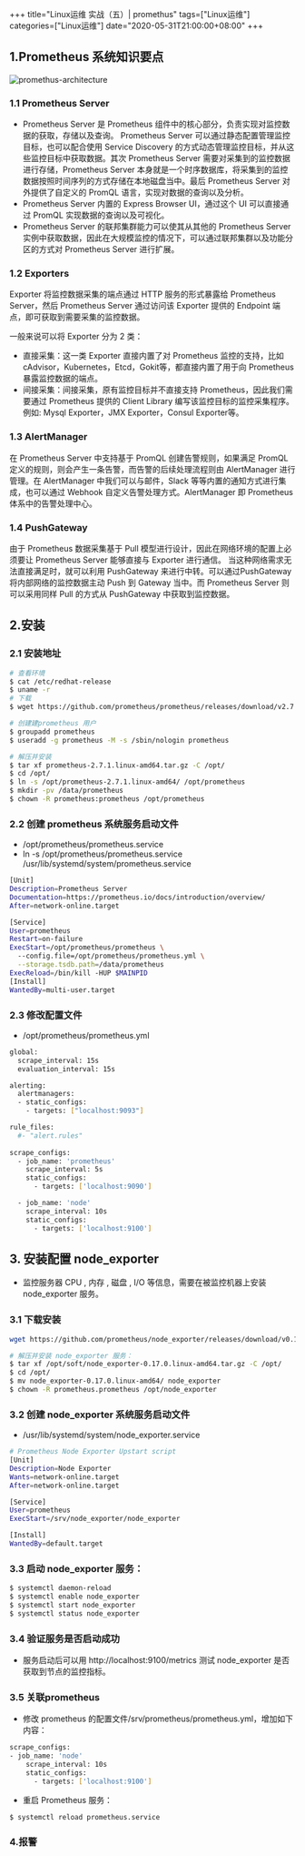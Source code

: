 +++
title="Linux运维 实战（五）| promethus"
tags=["Linux运维"]
categories=["Linux运维"]
date="2020-05-31T21:00:00+08:00"
+++
## 1.Prometheus 系统知识要点
![promethus-architecture](/assets/promethus-architecture.png)
### 1.1 Prometheus Server
- Prometheus Server 是 Prometheus 组件中的核心部分，负责实现对监控数据的获取，存储以及查询。 Prometheus Server 可以通过静态配置管理监控目标，也可以配合使用 Service Discovery 的方式动态管理监控目标，并从这些监控目标中获取数据。其次 Prometheus Server 需要对采集到的监控数据进行存储，Prometheus Server 本身就是一个时序数据库，将采集到的监控数据按照时间序列的方式存储在本地磁盘当中。最后 Prometheus Server 对外提供了自定义的 PromQL 语言，实现对数据的查询以及分析。
- Prometheus Server 内置的 Express Browser UI，通过这个 UI 可以直接通过 PromQL 实现数据的查询以及可视化。
- Prometheus Server 的联邦集群能力可以使其从其他的 Prometheus Server 实例中获取数据，因此在大规模监控的情况下，可以通过联邦集群以及功能分区的方式对 Prometheus Server 进行扩展。

### 1.2 Exporters
Exporter 将监控数据采集的端点通过 HTTP 服务的形式暴露给 Prometheus Server，然后 Prometheus Server 通过访问该 Exporter 提供的 Endpoint 端点，即可获取到需要采集的监控数据。

一般来说可以将 Exporter 分为 2 类：
- 直接采集：这一类 Exporter 直接内置了对 Prometheus 监控的支持，比如 cAdvisor，Kubernetes，Etcd，Gokit等，都直接内置了用于向 Prometheus 暴露监控数据的端点。
- 间接采集：间接采集，原有监控目标并不直接支持 Prometheus，因此我们需要通过 Prometheus 提供的 Client Library 编写该监控目标的监控采集程序。例如: Mysql Exporter，JMX Exporter，Consul Exporter等。
### 1.3 AlertManager  
在 Prometheus Server 中支持基于 PromQL 创建告警规则，如果满足 PromQL 定义的规则，则会产生一条告警，而告警的后续处理流程则由 AlertManager 进行管理。在 AlertManager 中我们可以与邮件，Slack 等等内置的通知方式进行集成，也可以通过 Webhook 自定义告警处理方式。AlertManager 即 Prometheus 体系中的告警处理中心。

### 1.4 PushGateway  
由于 Prometheus 数据采集基于 Pull 模型进行设计，因此在网络环境的配置上必须要让 Prometheus Server 能够直接与 Exporter 进行通信。 当这种网络需求无法直接满足时，就可以利用 PushGateway 来进行中转。可以通过PushGateway 将内部网络的监控数据主动 Push 到 Gateway 当中。而 Prometheus Server 则可以采用同样 Pull 的方式从 PushGateway 中获取到监控数据。

## 2.安装
### 2.1 安装地址
```sh
# 查看环境
$ cat /etc/redhat-release
$ uname -r
# 下载
$ wget https://github.com/prometheus/prometheus/releases/download/v2.7.1/prometheus-2.7.1.linux-amd64.tar.gz

# 创建建prometheus 用户
$ groupadd prometheus
$ useradd -g prometheus -M -s /sbin/nologin prometheus

# 解压并安装
$ tar xf prometheus-2.7.1.linux-amd64.tar.gz -C /opt/
$ cd /opt/
$ ln -s /opt/prometheus-2.7.1.linux-amd64/ /opt/prometheus
$ mkdir -pv /data/prometheus
$ chown -R prometheus:prometheus /opt/prometheus
```

### 2.2 创建 prometheus 系统服务启动文件 
- /opt/prometheus/prometheus.service
- ln -s /opt/prometheus/prometheus.service /usr/lib/systemd/system/prometheus.service
```sh
[Unit]
Description=Prometheus Server
Documentation=https://prometheus.io/docs/introduction/overview/
After=network-online.target

[Service]
User=prometheus
Restart=on-failure
ExecStart=/opt/prometheus/prometheus \
  --config.file=/opt/prometheus/prometheus.yml \
  --storage.tsdb.path=/data/prometheus
ExecReload=/bin/kill -HUP $MAINPID
[Install]
WantedBy=multi-user.target
```

### 2.3 修改配置文件
- /opt/prometheus/prometheus.yml
```sh
global:
  scrape_interval: 15s 
  evaluation_interval: 15s 

alerting:
  alertmanagers:
  - static_configs:
    - targets: ["localhost:9093"]

rule_files:
  #- "alert.rules"
  
scrape_configs:
  - job_name: 'prometheus'
    scrape_interval: 5s
    static_configs:
      - targets: ['localhost:9090']

  - job_name: 'node'
    scrape_interval: 10s
    static_configs:
      - targets: ['localhost:9100']
```

## 3. 安装配置 node_exporter
- 监控服务器 CPU , 内存 , 磁盘 , I/O 等信息，需要在被监控机器上安装 node_exporter 服务。
### 3.1 下载安装
```sh
wget https://github.com/prometheus/node_exporter/releases/download/v0.17.0/node_exporter-0.17.0.linux-amd64.tar.gz

# 解压并安装 node_exporter 服务：
$ tar xf /opt/soft/node_exporter-0.17.0.linux-amd64.tar.gz -C /opt/
$ cd /opt/
$ mv node_exporter-0.17.0.linux-amd64/ node_exporter
$ chown -R prometheus.prometheus /opt/node_exporter
```
### 3.2 创建 node_exporter 系统服务启动文件 
- /usr/lib/systemd/system/node_exporter.service
```sh
# Prometheus Node Exporter Upstart script
[Unit]
Description=Node Exporter
Wants=network-online.target
After=network-online.target

[Service]
User=prometheus
ExecStart=/srv/node_exporter/node_exporter

[Install]
WantedBy=default.target
```

### 3.3 启动 node_exporter 服务：
```sh
$ systemctl daemon-reload
$ systemctl enable node_exporter
$ systemctl start node_exporter
$ systemctl status node_exporter
```
### 3.4 验证服务是否启动成功
- 服务启动后可以用 http://localhost:9100/metrics 测试 node_exporter 是否获取到节点的监控指标。

### 3.5 关联prometheus
- 修改 prometheus 的配置文件/srv/prometheus/prometheus.yml，增加如下内容：
```sh
scrape_configs:
- job_name: 'node'
    scrape_interval: 10s
    static_configs:
      - targets: ['localhost:9100']
```
- 重启 Prometheus 服务：
```
$ systemctl reload prometheus.service
```
### 4.报警